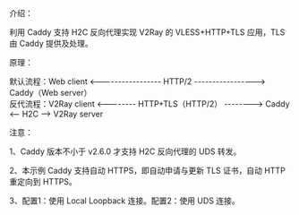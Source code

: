 介绍：

利用 Caddy 支持 H2C 反向代理实现 V2Ray 的 VLESS+HTTP+TLS 应用，TLS 由 Caddy 提供及处理。

原理：

默认流程：Web client <----------------- HTTP/2 -----------------> Caddy（Web server）  
反代流程：V2Ray client <-------- HTTP+TLS（HTTP/2） --------> Caddy <-- H2C --> V2Ray server

注意：

1、Caddy 版本不小于 v2.6.0 才支持 H2C 反向代理的 UDS 转发。

2、本示例 Caddy 支持自动 HTTPS，即自动申请与更新 TLS 证书，自动 HTTP 重定向到 HTTPS。

3、配置1：使用 Local Loopback 连接。配置2：使用 UDS 连接。
